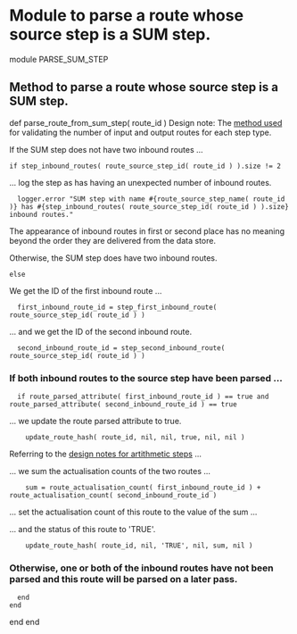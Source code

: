 # Module to parse a route whose source step is a SUM step.

module PARSE_SUM_STEP
## Method to parse a route whose source step is a SUM step.

  def parse_route_from_sum_step( route_id )
Design note: The [method used](https://ukparliament.github.io/ontologies/procedure/maps/meta/design-notes/#validating-inputs-and-outputs-to-steps) for validating the number of input and output routes for each step type.

If the SUM step does not have two inbound routes ...

    if step_inbound_routes( route_source_step_id( route_id ) ).size != 2
... log the step as has having an unexpected number of inbound routes.

      logger.error "SUM step with name #{route_source_step_name( route_id )} has #{step_inbound_routes( route_source_step_id( route_id ) ).size} inbound routes."
The appearance of inbound routes in first or second place has no meaning beyond the order they are delivered from the data store.

Otherwise, the SUM step does have two inbound routes.

    else
We get the ID of the first inbound route ...

      first_inbound_route_id = step_first_inbound_route( route_source_step_id( route_id ) )
... and we get the ID of the second inbound route.

      second_inbound_route_id = step_second_inbound_route( route_source_step_id( route_id ) )
### If both inbound routes to the source step have been parsed ...

      if route_parsed_attribute( first_inbound_route_id ) == true and route_parsed_attribute( second_inbound_route_id ) == true
... we update the route parsed attribute to true.

        update_route_hash( route_id, nil, nil, true, nil, nil )
Referring to the [design notes for artithmetic steps](https://ukparliament.github.io/ontologies/procedure/maps/meta/design-notes/#arithmetic-steps) ...

... we sum the actualisation counts of the two routes ...

        sum = route_actualisation_count( first_inbound_route_id ) + route_actualisation_count( second_inbound_route_id )
... set the actualisation count of this route to the value of the sum ...

... and the status of this route to 'TRUE'.

        update_route_hash( route_id, nil, 'TRUE', nil, sum, nil )
### Otherwise, one or both of the inbound routes have not been parsed and this route will be parsed on a later pass.

      end
    end
  end
end